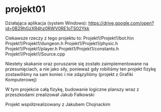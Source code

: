 # projekt01

Działająca aplikacja (system Windows):
https://drive.google.com/open?id=0B29hGzXR4hz0RWV0RE1oTS02Ykk

Ciekawsze rzeczy z tego projektu to:
Projekt1/Projekt1/bot.h\n
Projekt1/Projekt1/dungeon.h
Projekt1/Projekt1/physic.h
Projekt1/Projekt1/player.h
Projekt1/Projekt1/constants.h
Projekt1/Projekt1/Source.cpp

Niestety skakanie oraz poruszanie się zostało zaimplementowane na przesunięciach, a nie jako siły,
ponieważ gdy robiliśmy ten projekt fizykę zostawiliśmy na sam koniec i nie zdązyliśmy (projekt z Grafiki Komputerowej)

W tym projekcie całą fizykę, budowanie logiczne planszy wraz z przeszkodami zrealizował Jakub Falkowski

Projekt współzrealizowany z Jakubem Chojnackim
